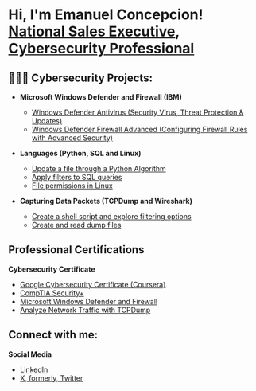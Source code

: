 <h1>Hi, I'm Emanuel Concepcion! <br/><a href="https://github.com/Druidia40">National Sales Executive</a>, <a href="https://www.linkedin.com/in/emanuel-concepcion-a4948a90/">Cybersecurity Professional</a> </h1>

<h2>👨🏽‍💻 Cybersecurity Projects:</h2>

- <b> Microsoft Windows Defender and Firewall (IBM) </b>
  - [Windows Defender Antivirus (Security Virus, Threat Protection & Updates)](https://github.com/Druidia40/MicrosoftWindowsDefenderLab)
  - [Windows Defender Firewall Advanced (Configuring Firewall Rules with Advanced Security)](https://github.com/Druidia40/Windows_Defender_Firewall/blob/main/README.md)
- <b>Languages (Python, SQL and Linux) </b>
  - [Update a file through a Python Algorithm](https://github.com/Druidia40/Python)
  - [Apply filters to SQL queries](https://github.com/Druidia40/SQL)
  - [File permissions in Linux](https://github.com/Druidia40/Linux)
  
- <b> Capturing Data Packets (TCPDump and Wireshark) </b>
  - [Create a shell script and explore filtering options](https://github.com/Druidia40/TCPDump-Shell-Script)
  - [Create and read dump files](https://github.com/Druidia40/TCPDump-.pcap-files)

<h2> Professional Certifications</h2>

<b> Cybersecurity Certificate </b>
- [Google Cybersecurity Certificate (Coursera)](https://coursera.org/verify/professional-cert/TJ9Z67C52KXP)
- [CompTIA Security+](https://www.credly.com/badges/20624ad9-4407-456b-bb12-18110caf5c95)
- [Microsoft Windows Defender and Firewall](https://www.coursera.org/account/accomplishments/certificate/K9K4FLYMHSBV)
- [Analyze Network Traffic with TCPDump](https://www.coursera.org/account/accomplishments/verify/DE44T7YRD2RM)

<h2>Connect with me:</h2>
<b> Social Media </b>

- [LinkedIn](https://www.linkedin.com/in/emanuel-concepcion-a4948a90/)
- [X, formerly, Twitter](https://twitter.com/M4nnyConcepcion)

